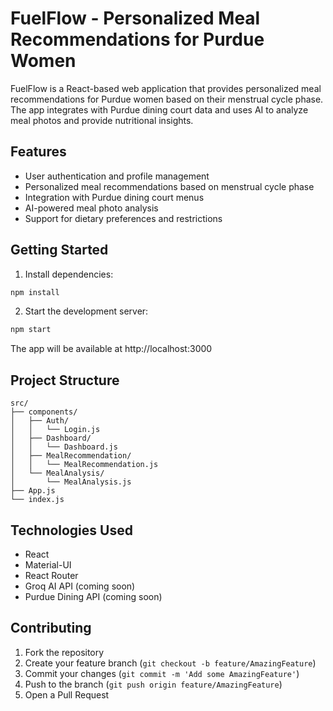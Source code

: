 # FuelFlow - Personalized Meal Recommendations for Purdue Women

FuelFlow is a React-based web application that provides personalized meal recommendations for Purdue women based on their menstrual cycle phase. The app integrates with Purdue dining court data and uses AI to analyze meal photos and provide nutritional insights.

## Features

- User authentication and profile management
- Personalized meal recommendations based on menstrual cycle phase
- Integration with Purdue dining court menus
- AI-powered meal photo analysis
- Support for dietary preferences and restrictions

## Getting Started

1. Install dependencies:
```bash
npm install
```

2. Start the development server:
```bash
npm start
```

The app will be available at http://localhost:3000

## Project Structure

```
src/
├── components/
│   ├── Auth/
│   │   └── Login.js
│   ├── Dashboard/
│   │   └── Dashboard.js
│   ├── MealRecommendation/
│   │   └── MealRecommendation.js
│   └── MealAnalysis/
│       └── MealAnalysis.js
├── App.js
└── index.js
```

## Technologies Used

- React
- Material-UI
- React Router
- Groq AI API (coming soon)
- Purdue Dining API (coming soon)

## Contributing

1. Fork the repository
2. Create your feature branch (`git checkout -b feature/AmazingFeature`)
3. Commit your changes (`git commit -m 'Add some AmazingFeature'`)
4. Push to the branch (`git push origin feature/AmazingFeature`)
5. Open a Pull Request
